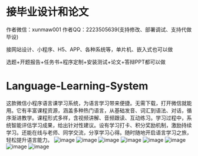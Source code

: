 # 接毕业设计和论文
作者微信：xunmaw001  作者QQ：2223505639(支持修改、部署调试、支持代做毕设)

接网站设计、小程序、H5、APP、各种系统等，单片机、嵌入式也可以做

选题+开题报告+任务书+程序定制+安装测试+论文+答辩PPT都可以做
# Language-Learning-System
这款微信小程序语言课学习系统，为语言学习带来便捷。无需下载，打开微信就能用。它有丰富课程资源，涵盖多种热门语言，从基础发音、词汇到语法、对话，循序渐进教学。课程形式多样，含视频讲解、音频跟读、互动练习。学习过程中，系统智能评估学习成果，给出针对性建议。设有学习打卡、积分奖励机制，激励持续学习。还能在线与老师、同学交流，分享学习心得。随时随地开启语言学习之旅，轻松提升语言能力。 
![image](https://github.com/user-attachments/assets/aa875e68-cf04-4e18-a610-dc42b42cf46d)
![image](https://github.com/user-attachments/assets/170ecf4d-d415-417c-a2ac-bf832516595f)
![image](https://github.com/user-attachments/assets/2eeb69dc-5e9b-402c-ab80-1d35f036b8c4)
![image](https://github.com/user-attachments/assets/5ce7fe2b-09f4-4647-a7e3-401dcde3bdf2)
![image](https://github.com/user-attachments/assets/d925c64b-683b-4e8f-a41a-9075c0ae1dbb)
![image](https://github.com/user-attachments/assets/1c9f119e-f645-4d07-b1ee-d9ddcf4b306b)
![image](https://github.com/user-attachments/assets/df789b27-f1d4-49cd-aaf1-2d0358f538ed)
![image](https://github.com/user-attachments/assets/c5245f9c-4a98-4e0e-b78c-6d04dbaa3f34)
